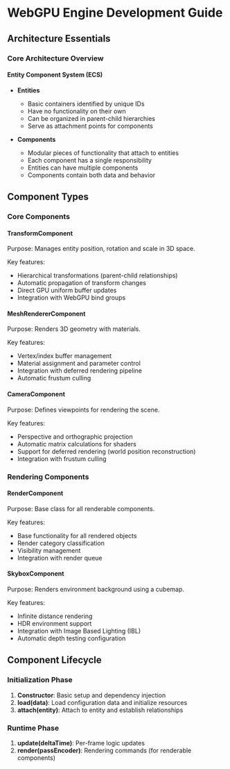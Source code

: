 # WebGPU Engine Development Guide

## Architecture Essentials

### Core Architecture Overview

#### Entity Component System (ECS)

- **Entities**

  - Basic containers identified by unique IDs
  - Have no functionality on their own
  - Can be organized in parent-child hierarchies
  - Serve as attachment points for components

- **Components**
  - Modular pieces of functionality that attach to entities
  - Each component has a single responsibility
  - Entities can have multiple components
  - Components contain both data and behavior

## Component Types

### Core Components

#### TransformComponent

Purpose: Manages entity position, rotation and scale in 3D space.

Key features:

- Hierarchical transformations (parent-child relationships)
- Automatic propagation of transform changes
- Direct GPU uniform buffer updates
- Integration with WebGPU bind groups

#### MeshRendererComponent

Purpose: Renders 3D geometry with materials.

Key features:

- Vertex/index buffer management
- Material assignment and parameter control
- Integration with deferred rendering pipeline
- Automatic frustum culling

#### CameraComponent

Purpose: Defines viewpoints for rendering the scene.

Key features:

- Perspective and orthographic projection
- Automatic matrix calculations for shaders
- Support for deferred rendering (world position reconstruction)
- Integration with frustum culling

### Rendering Components

#### RenderComponent

Purpose: Base class for all renderable components.

Key features:

- Base functionality for all rendered objects
- Render category classification
- Visibility management
- Integration with render queue

#### SkyboxComponent

Purpose: Renders environment background using a cubemap.

Key features:

- Infinite distance rendering
- HDR environment support
- Integration with Image Based Lighting (IBL)
- Automatic depth testing configuration

## Component Lifecycle

### Initialization Phase

1. **Constructor**: Basic setup and dependency injection
2. **load(data)**: Load configuration data and initialize resources
3. **attach(entity)**: Attach to entity and establish relationships

### Runtime Phase

1. **update(deltaTime)**: Per-frame logic updates
2. **render(passEncoder)**: Rendering commands (for renderable components)

